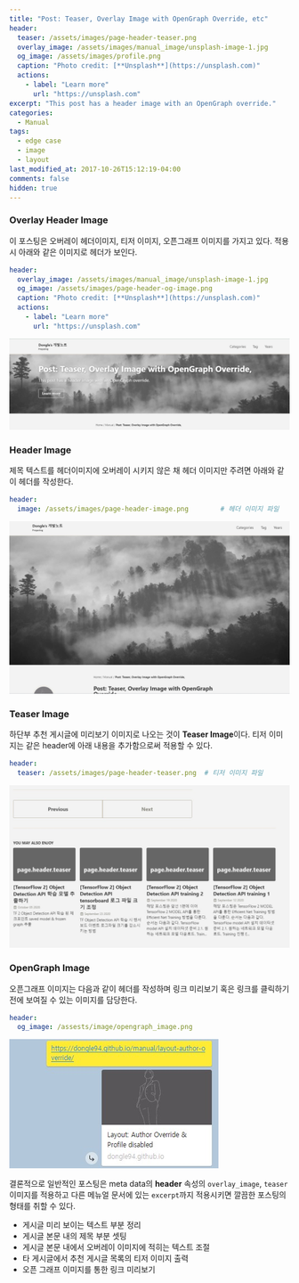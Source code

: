 ```yaml
---
title: "Post: Teaser, Overlay Image with OpenGraph Override, etc"
header:
  teaser: /assets/images/page-header-teaser.png
  overlay_image: /assets/images/manual_image/unsplash-image-1.jpg
  og_image: /assets/images/profile.png
  caption: "Photo credit: [**Unsplash**](https://unsplash.com)"
  actions:
    - label: "Learn more"
      url: "https://unsplash.com"
excerpt: "This post has a header image with an OpenGraph override."
categories:
  - Manual
tags:
  - edge case
  - image
  - layout
last_modified_at: 2017-10-26T15:12:19-04:00
comments: false
hidden: true
---
```


### **Overlay Header Image**
이 포스팅은 오버레이 헤더이미지, 티저 이미지, 오픈그래프 이미지를 가지고 있다. 적용 시 아래와 같은 이미지로 헤더가 보인다. 
>
```yaml
header:
  overlay_image: /assets/images/manual_image/unsplash-image-1.jpg 
  og_image: /assets/images/page-header-og-image.png    
  caption: "Photo credit: [**Unsplash**](https://unsplash.com)"
  actions:
    - label: "Learn more"
      url: "https://unsplash.com"
```
![](/assets/images/manual_image/manual_capture/header_overlay_image.jpg)

### **Header Image**
제목 텍스트를 헤더이미지에 오버레이 시키지 않은 채 헤더 이미지만 주려면 아래와 같이 헤더를 작성한다. 
>
```yaml
header:
  image: /assets/images/page-header-image.png        # 헤더 이미지 파일
```
![](/assets/images/manual_image/manual_capture/only_header_image.jpg)

### **Teaser Image**
하단부 추천 게시글에 미리보기 이미지로 나오는 것이 **Teaser Image**이다. 티저 이미지는 같은 header에 아래 내용을 추가함으로써 적용할 수 있다.
>
```yaml
header:
  teaser: /assets/images/page-header-teaser.png  # 티저 이미지 파일
```
![](/assets/images/manual_image/manual_capture/teaser_image.jpg)

### **OpenGraph Image**
오픈그래프 이미지는 다음과 같이 헤더를 작성하며 링크 미리보기 혹은 링크를 클릭하기 전에 보여질 수 있는 이미지를 담당한다.
>
```yaml
header:
  og_image: /assests/image/opengraph_image.png
```
![](/assets/images/manual_image/manual_capture/opengraph_image.jpg)


결론적으로 일반적인 포스팅은 meta data의 **header** 속성의 `overlay_image`, `teaser` 이미지를 적용하고 다른 메뉴얼 문서에 있는  `excerpt`까지 적용시키면 깔끔한 포스팅의 형태를 취할 수 있다.
  - 게시글 미리 보이는 텍스트 부분 정리
  - 게시글 본문 내의 제목 부분 셋팅
  - 게시글 본문 내에서 오버레이 이미지에 적히는 텍스트 조절
  - 타 게시글에서 추천 게시글  목록의 티저 이미지 출력
  - 오픈 그래프 이미지를 통한 링크 미리보기